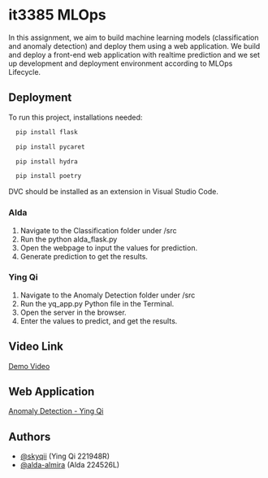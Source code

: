 # it3385 MLOps

In this assignment, we aim to build machine learning models (classification and anomaly detection) and deploy them using a web application. We build and deploy a front-end web application with realtime prediction and we set up development and deployment environment according to MLOps Lifecycle.

## Deployment

To run this project, installations needed:
```bash
  pip install flask
```
```bash
  pip install pycaret
```
```bash
  pip install hydra
```
```bash
  pip install poetry
```
DVC should be installed as an extension in Visual Studio Code.


### **Alda**
  1. Navigate to the Classification folder under /src
  2. Run the python alda_flask.py
  3. Open the webpage to input the values for prediction.
  4. Generate prediction to get the results.

### **Ying Qi**
  1. Navigate to the Anomaly Detection folder under /src
  2. Run the yq_app.py Python file in the Terminal.
  3. Open the server in the browser.
  4. Enter the values to predict, and get the results.

## Video Link
[Demo Video](https://youtu.be/j_ITsjdmcX0)

## Web Application
[Anomaly Detection - Ying Qi](https://two21948r-mlops.onrender.com)

## Authors

- [@skyqii](https://www.github.com/skyqii) (Ying Qi 221948R)
- [@alda-almira](https://www.github.com/alda-almira) (Alda 224526L)
